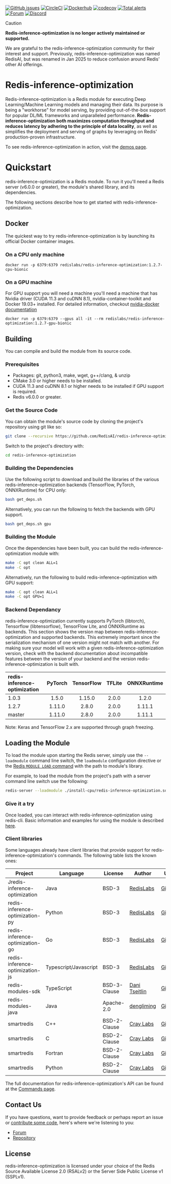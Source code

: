 [![GitHub issues](https://img.shields.io/github/release/redis-inference-optimization/redis-inference-optimization.svg?sort=semver)](https://github.com/redis-inference-optimization/redis-inference-optimization/releases/latest)
[![CircleCI](https://circleci.com/gh/redis-inference-optimization/redis-inference-optimization/tree/master.svg?style=svg)](https://circleci.com/gh/redis-inference-optimization/redis-inference-optimization/tree/master)
[![Dockerhub](https://img.shields.io/badge/dockerhub-redislabs%2Fredis-inference-optimization-blue)](https://hub.docker.com/r/redislabs/redis-inference-optimization/tags/)
[![codecov](https://codecov.io/gh/redis-inference-optimization/redis-inference-optimization/branch/master/graph/badge.svg)](https://codecov.io/gh/redis-inference-optimization/redis-inference-optimization)
[![Total alerts](https://img.shields.io/lgtm/alerts/g/redis-inference-optimization/redis-inference-optimization.svg?logo=lgtm&logoWidth=18)](https://lgtm.com/projects/g/redis-inference-optimization/redis-inference-optimization/alerts/)
[![Forum](https://img.shields.io/badge/Forum-redis-inference-optimization-blue)](https://forum.redislabs.com/c/modules/redis-inference-optimization)
[![Discord](https://img.shields.io/discord/697882427875393627?style=flat-square)](https://discord.gg/rTQm7UZ)

> [!CAUTION]
> **Redis-inference-optimization is no longer actively maintained or supported.**
>
> We are grateful to the redis-inference-optimization community for their interest and support.
> Previously, redis-inference-optimization was named RedisAI, but was renamed in Jan 2025 to reduce confusion around Redis' other AI offerings.

# Redis-inference-optimization
Redis-inference-optimization is a Redis module for executing Deep Learning/Machine Learning models and managing their data. Its purpose is being a "workhorse" for model serving, by providing out-of-the-box support for popular DL/ML frameworks and unparalleled performance. **Redis-inference-optimization both maximizes computation throughput and reduces latency by adhering to the principle of data locality**, as well as simplifies the deployment and serving of graphs by leveraging on Redis' production-proven infrastructure.

To see redis-inference-optimization in action, visit the [demos page](https://oss.redis.com/redis-inference-optimization/examples/). 

# Quickstart
redis-inference-optimization is a Redis module. To run it you'll need a Redis server (v6.0.0 or greater), the module's shared library, and its dependencies.

The following sections describe how to get started with redis-inference-optimization.

## Docker
The quickest way to try redis-inference-optimization is by launching its official Docker container images.
### On a CPU only machine
```
docker run -p 6379:6379 redislabs/redis-inference-optimization:1.2.7-cpu-bionic
```

### On a GPU machine
For GPU support you will need a machine you'll need a machine that has Nvidia driver (CUDA 11.3 and cuDNN 8.1), nvidia-container-toolkit and Docker 19.03+ installed. For detailed information, checkout [nvidia-docker documentation](https://github.com/NVIDIA/nvidia-docker)

```
docker run -p 6379:6379 --gpus all -it --rm redislabs/redis-inference-optimization:1.2.7-gpu-bionic
```


## Building
You can compile and build the module from its source code. 

### Prerequisites
* Packages: git, python3, make, wget, g++/clang, & unzip
* CMake 3.0 or higher needs to be installed.
* CUDA 11.3 and cuDNN 8.1 or higher needs to be installed if GPU support is required.
* Redis v6.0.0 or greater.

### Get the Source Code
You can obtain the module's source code by cloning the project's repository using git like so:

```sh
git clone --recursive https://github.com/RedisAI/redis-inference-optimization
```

Switch to the project's directory with:

```sh
cd redis-inference-optimization
```

### Building the Dependencies
Use the following script to download and build the libraries of the various redis-inference-optimization backends (TensorFlow, PyTorch, ONNXRuntime) for CPU only:

```sh
bash get_deps.sh
```

Alternatively, you can run the following to fetch the backends with GPU support.

```sh
bash get_deps.sh gpu
```

### Building the Module
Once the dependencies have been built, you can build the redis-inference-optimization module with:

```sh
make -C opt clean ALL=1
make -C opt
```

Alternatively, run the following to build redis-inference-optimization with GPU support:

```sh
make -C opt clean ALL=1
make -C opt GPU=1
```

### Backend Dependancy

redis-inference-optimization currently supports PyTorch (libtorch), Tensorflow (libtensorflow), TensorFlow Lite, and ONNXRuntime as backends. This section shows the version map between redis-inference-optimization and supported backends. This extremely important since the serialization mechanism of one version might not match with another. For making sure your model will work with a given redis-inference-optimization version, check with the backend documentation about incompatible features between the version of your backend and the version redis-inference-optimization is built with.


| redis-inference-optimization | PyTorch  | TensorFlow | TFLite | ONNXRuntime |
|:--------|:--------:|:----------:|:------:|:-----------:|
| 1.0.3   |  1.5.0   |   1.15.0   | 2.0.0  |    1.2.0    |
| 1.2.7   |  1.11.0  |   2.8.0    | 2.0.0  |   1.11.1    |
| master  |  1.11.0  |   2.8.0    | 2.0.0  |   1.11.1    |

Note: Keras and TensorFlow 2.x are supported through graph freezing. 

## Loading the Module
To load the module upon starting the Redis server, simply use the `--loadmodule` command line switch, the `loadmodule` configuration directive or the [Redis `MODULE LOAD` command](https://redis.io/commands/module-load) with the path to module's library.

For example, to load the module from the project's path with a server command line switch use the following:

```sh
redis-server --loadmodule ./install-cpu/redis-inference-optimization.so
```

### Give it a try

Once loaded, you can interact with redis-inference-optimization using redis-cli. Basic information and examples for using the module is described [here](https://oss.redis.com/redis-inference-optimization/intro/#getting-started).

### Client libraries
Some languages already have client libraries that provide support for redis-inference-optimization's commands. The following table lists the known ones:

| Project            | Language              | License      | Author                                           | URL                                                         |
| -------            | --------              | -------      | ------                                           | ---                                                         |
| Jredis-inference-optimization           | Java                  | BSD-3        | [RedisLabs](https://redislabs.com/)              | [Github](https://github.com/redis-inference-optimization/Jredis-inference-optimization)               |
| redis-inference-optimization-py         | Python                | BSD-3        | [RedisLabs](https://redislabs.com/)              | [Github](https://github.com/redis-inference-optimization/redis-inference-optimization-py)             |
| redis-inference-optimization-go         | Go                    | BSD-3        | [RedisLabs](https://redislabs.com/)              | [Github](https://github.com/redis-inference-optimization/redis-inference-optimization-go)             |
| redis-inference-optimization-js         | Typescript/Javascript | BSD-3        | [RedisLabs](https://redislabs.com/)              | [Github](https://github.com/redis-inference-optimization/redis-inference-optimization-js)             |
| redis-modules-sdk  | TypeScript            | BSD-3-Clause | [Dani Tseitlin](https://github.com/danitseitlin) | [Github](https://github.com/danitseitlin/redis-modules-sdk) |
| redis-modules-java | Java                  | Apache-2.0   | [dengliming](https://github.com/dengliming)      | [Github](https://github.com/dengliming/redis-modules-java)  |
| smartredis         | C++                   | BSD-2-Clause | [Cray Labs](https://github.com/CrayLabs)         | [Github](https://github.com/CrayLabs/SmartRedis)            |
| smartredis         | C                     | BSD-2-Clause | [Cray Labs](https://github.com/CrayLabs)         | [Github](https://github.com/CrayLabs/SmartRedis)            |
| smartredis         | Fortran               | BSD-2-Clause | [Cray Labs](https://github.com/CrayLabs)         | [Github](https://github.com/CrayLabs/SmartRedis)            |
| smartredis         | Python                | BSD-2-Clause | [Cray Labs](https://github.com/CrayLabs)         | [Github](https://github.com/CrayLabs/SmartRedis)            |



The full documentation for redis-inference-optimization's API can be found at the [Commands page](commands.md).

## Contact Us
If you have questions, want to provide feedback or perhaps report an issue or [contribute some code](contrib.md), here's where we're listening to you:

* [Forum](https://forum.redis.com/c/modules/redis-inference-optimization)
* [Repository](https://github.com/redis-inference-optimization/redis-inference-optimization/issues)

## License
redis-inference-optimization is licensed under your choice of the Redis Source Available License 2.0 (RSALv2) or the Server Side Public License v1 (SSPLv1).
